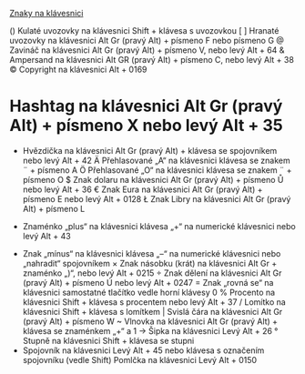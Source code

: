 [Znaky na klávesnici](https://znakynaklavesnici.cz/)


() Kulaté uvozovky na klávesnici 	Shift + klávesa s uvozovkou
[ ] Hranaté uvozovky na klávesnici 	Alt Gr (pravý Alt) + písmeno F nebo písmeno G
@ Zavináč na klávesnici 	Alt Gr (pravý Alt) + písmeno V, nebo levý Alt + 64
& Ampersand na klávesnici 	Alt GR (pravý Alt) + písmeno C, nebo levý Alt + 38
© Copyright na klávesnici 	Alt + 0169
# Hashtag na klávesnici 	Alt Gr (pravý Alt) + písmeno X nebo levý Alt + 35
* Hvězdička na klávesnici 	Alt Gr (pravý Alt) + klávesa se spojovníkem nebo levý Alt + 42
Ä Přehlasované „A“ na klávesnici 	klávesa se znakem ¨ + písmeno A
Ö Přehlasované „O“ na klávesnici 	klávesa se znakem ¨ + písmeno O
$ Znak dolaru na klávesnici 	Alt Gr (pravý Alt) + písmeno Ů nebo levý Alt + 36
€ Znak Eura na klávesnici 	Alt Gr (pravý Alt) + písmeno E nebo levý Alt + 0128
Ł Znak Libry na klávesnici 	Alt Gr (pravý Alt) + písmeno L
+ Znaménko „plus“ na klávesnici 	klávesa „+“ na numerické klávesnici nebo levý Alt + 43
- Znak „mínus“ na klávesnici 	klávesa „–“ na numerické klávesnici nebo „nahradit“ spojovníkem
× Znak násobku (krát) na klávesnici 	Alt Gr + znaménko „)“, nebo levý Alt + 0215
÷ Znak dělení na klávesnici 	Alt Gr (pravý Alt) + písmeno Ú nebo levý Alt + 0247
= Znak „rovná se“ na klávesnici 	samostatné tlačítko vedle horní klávesy 0
% Procento na klávesnici 	Shift + klávesa s procentem nebo levý Alt + 37
/ Lomítko na klávesnici 	Shift + klávesa s lomítkem
| Svislá čára na klávesnici 	Alt Gr (pravý Alt) + písmeno W
~ Vlnovka na klávesnici 	Alt Gr (pravý Alt) + klávesa se znaménkem „+“ a 1
→ Šipka na klávesnici 	Levý Alt + 26
° Stupně na klávesnici 	Shift + klávesa se stupni
- Spojovník na klávesnici 	Levý Alt + 45 nebo klávesa s označením spojovníku (vedle Shift)
Pomlčka na klávesnici 	Levý Alt + 0150
